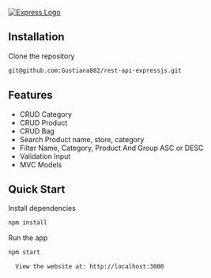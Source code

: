[![Express Logo](https://i.cloudup.com/zfY6lL7eFa-3000x3000.png)](http://expressjs.com/)


## Installation


Clone the repository

```bash
git@github.com:Gustiana882/rest-api-expressjs.git
```

## Features

  * CRUD Category
  * CRUD Product
  * CRUD Bag
  * Search Product name, store, category
  * Filter Name, Category, Product And Group ASC or DESC
  * Validation Input
  * MVC Models


## Quick Start

 Install dependencies

```bash
npm install
```

 Run the app

```bash
npm start

  View the website at: http://localhost:3000
